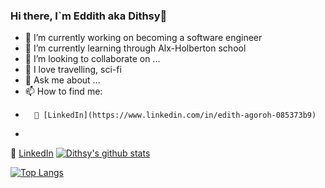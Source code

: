 ### Hi there, I`m Eddith aka Dithsy👋

- 🔭 I’m currently working on becoming a software engineer
- 🌱 I’m currently learning through Alx-Holberton school
- 👯 I’m looking to collaborate on ...
- 🧡 I love travelling, sci-fi 
- 💬 Ask me about ...
- 📫 How to find me:
-       🏢 [LinkedIn](https://www.linkedin.com/in/edith-agoroh-085373b9)
-       
:office: [LinkedIn](https://www.linkedin.com/in/khuyen-tran-1ab926151/)
[![Dithsy's github stats](https://github-readme-stats.vercel.app/api?username=Dithsy&count_private=true&show_icons=true&theme=radical&hide_rank=false)](https://github.com/Dithsy/github-readme-stats)


[![Top Langs](https://github-readme-stats.vercel.app/api/top-langs/?username=Dithsy)](https://github.com/Dithsy/github-readme-stats)
